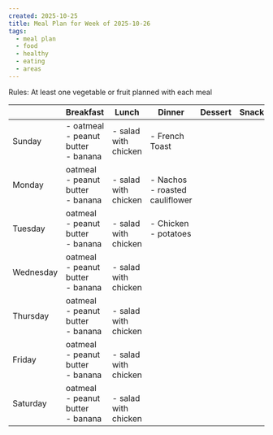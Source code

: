 ```yaml
---
created: 2025-10-25
title: Meal Plan for Week of 2025-10-26
tags:
  - meal plan
  - food
  - healthy
  - eating
  - areas
---
```


Rules: At least one vegetable or fruit planned with each meal

|           | Breakfast                                | Lunch                    | Dinner                                | Dessert | Snacks |
| --------- | ---------------------------------------- | ------------------------ | ------------------------------------- | ------- | ------ |
| Sunday    | - oatmeal<br>- peanut butter<br>- banana | - salad with chicken     | - French Toast                        |         |        |
| Monday    | oatmeal<br>- peanut butter<br>- banana   | <br>- salad with chicken | <br>- Nachos<br>- roasted cauliflower |         |        |
| Tuesday   | oatmeal<br>- peanut butter<br>- banana   | <br>- salad with chicken | - Chicken<br>- potatoes               |         |        |
| Wednesday | oatmeal<br>- peanut butter<br>- banana   | <br>- salad with chicken |                                       |         |        |
| Thursday  | oatmeal<br>- peanut butter<br>- banana   | <br>- salad with chicken |                                       |         |        |
| Friday    | oatmeal<br>- peanut butter<br>- banana   | <br>- salad with chicken |                                       |         |        |
| Saturday  | oatmeal<br>- peanut butter<br>- banana   | <br>- salad with chicken |                                       |         |        |

 
